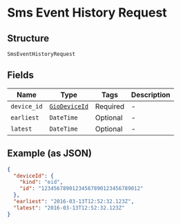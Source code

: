 
# Sms Event History Request

## Structure

`SmsEventHistoryRequest`

## Fields

| Name | Type | Tags | Description |
|  --- | --- | --- | --- |
| `device_id` | [`GioDeviceId`](../../doc/models/gio-device-id.md) | Required | - |
| `earliest` | `DateTime` | Optional | - |
| `latest` | `DateTime` | Optional | - |

## Example (as JSON)

```json
{
  "deviceId": {
    "kind": "eid",
    "id": "12345678901234567890123456789012"
  },
  "earliest": "2016-03-13T12:52:32.123Z",
  "latest": "2016-03-13T12:52:32.123Z"
}
```

